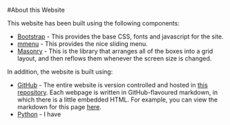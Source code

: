 #About this Website

This website has been built using the following components:

* [Bootstrap](http://getbootstrap.com/) - This provides the base CSS, fonts and 
javascript for the site.
* [mmenu](http://mmenu.frebsite.nl/) - This provides the nice sliding menu.
* [Masonry](http://masonry.desandro.com/) - This is the library that arranges all of the
boxes into a grid layout, and then reflows them whenever the screen size is changed.

In addition, the website is built using:

* [GitHub](http://github.com) - The entire website is version controlled and hosted
in [this repository](https://github.com/chryswoods/siremol.org). Each webpage is
written in GitHub-flavoured markdown, in which there is a little embedded HTML. For
example, you can view the markdown for this page [here]().
* [Python](http://python.org) - I have
